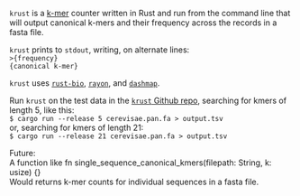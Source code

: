 `krust` is a [k-mer](https://en.wikipedia.org/wiki/K-mer) counter written in Rust and run from the command line that will output canonical k-mers and their frequency across the records in a fasta file.

`krust` prints to `stdout`, writing, on alternate lines:  
```>{frequency}```  
```{canonical k-mer}```  

`krust` uses [`rust-bio`](https://docs.rs/bio/0.38.0/bio/), [`rayon`](https://docs.rs/rayon/1.5.1/rayon/), and [`dashmap`](https://docs.rs/crate/dashmap/4.0.2).  

Run `krust` on the test data in the [`krust` Github repo](https://github.com/suchapalaver/krust), searching for kmers of length 5, like this:  
```$ cargo run --release 5 cerevisae.pan.fa > output.tsv```  
or, searching for kmers of length 21:  
```$ cargo run --release 21 cerevisae.pan.fa > output.tsv```  

Future:  
A function like fn single_sequence_canonical_kmers(filepath: String, k: usize) {}    
Would returns k-mer counts for individual sequences in a fasta file.     
